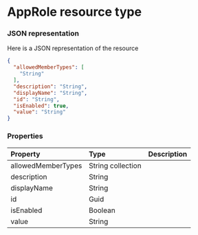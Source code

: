 # AppRole resource type



### JSON representation

Here is a JSON representation of the resource

```json
{
  "allowedMemberTypes": [
    "String"
  ],
  "description": "String",
  "displayName": "String",
  "id": "String",
  "isEnabled": true,
  "value": "String"
}

```
### Properties
| Property	   | Type	|Description|
|:---------------|:--------|:----------|
|allowedMemberTypes|String collection||
|description|String||
|displayName|String||
|id|Guid||
|isEnabled|Boolean||
|value|String||

<!-- uuid: 737d28a1-b248-492b-96d7-9130092656cf
2015-10-09 16:03:13 UTC -->